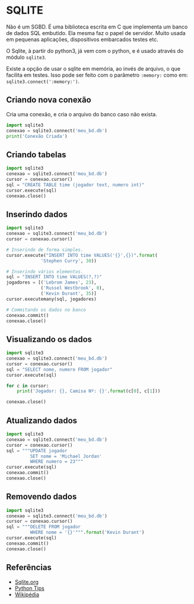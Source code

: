 # SQLITE
  
Não é um SGBD. É uma biblioteca escrita em C que implementa um banco de dados SQL embutido. Ela mesma faz o papel de servidor. Muito usada em pequenas aplicações, dispositivos embarcados testes etc.

O Sqlite, à partir do python3, já vem com o python, e é usado através do módulo `sqlite3`.  

Existe a opção de usar o sqlite em memória, ao invés de arquivo, o que facilita em testes. Isso pode ser feito com o parâmetro `:memory:` como em: `sqlite3.connect(':memory:')`.  

## Criando nova conexão
  
Cria uma conexão, e cria o arquivo do banco caso não exista.  

```py
import sqlite3
conexao = sqlite3.connect('meu_bd.db')
print('Conexão Criada')
```
  
## Criando tabelas
  
```py
import sqlite3
conexao = sqlite3.connect('meu_bd.db')
cursor = conexao.cursor()
sql = "CREATE TABLE time (jogador text, numero int)"
cursor.execute(sql)
conexao.close()
```
  
## Inserindo dados
  
```py
import sqlite3
conexao = sqlite3.connect('meu_bd.db')
cursor = conexao.cursor()

# Inserindo de forma simples.
cursor.execute("INSERT INTO time VALUES('{}',{})".format(
             'Stephen Curry', 30))

# Inserindo vários elementos.
sql = "INSERT INTO time VALUES(?,?)"
jogadores = [('Lebrom James', 23), 
             ('Russel Westbrook', 0),
             ('Kevin Durant', 35)]
cursor.executemany(sql, jogadores)

# Commitando os dados no banco             
conexao.commit() 
conexao.close()
```
  
## Visualizando os dados
  
```py
import sqlite3
conexao = sqlite3.connect('meu_bd.db')
cursor = conexao.cursor()
sql = "SELECT nome, numero FROM jogador"
cursor.execute(sql)

for c in cursor:
    print('Jogador: {}, Camisa Nº: {}'.format(c[0], c[1]))

conexao.close()
```
  
## Atualizando dados
  
```py
import sqlite3
conexao = sqlite3.connect('meu_bd.db')
cursor = conexao.cursor()
sql = """UPDATE jogador 
         SET nome = 'Michael Jordan' 
         WHERE numero = 23"""
cursor.execute(sql)
conexao.commit()
conexao.close()
```
  
## Removendo dados
  
```py
import sqlite3
conexao = sqlite3.connect('meu_bd.db')
cursor = conexao.cursor()
sql = """DELETE FROM jogador 
         WHERE nome = '{}'""".format('Kevin Durant')
cursor.execute(sql)
conexao.commit()
conexao.close()
```
  
## Referências
  
* [Sqlite.org](https://www.sqlite.org/index.html)  
* [Python Tips](https://pythontips.com/2013/08/01/connecting-to-sqlite-databases/)  
* [Wikipédia](https://pt.wikipedia.org/wiki/SQLite)  